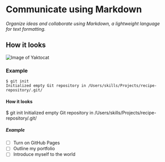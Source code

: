 # Communicate using Markdown

_Organize ideas and collaborate using Markdown, a lightweight language for text formatting._


## How it looks

![Image of Yaktocat](https://octodex.github.com/images/yaktocat.png)

### Example

```
$ git init
Initialized empty Git repository in /Users/skills/Projects/recipe-repository/.git/
```

#### How it looks

$ git init
Initialized empty Git repository in /Users/skills/Projects/recipe-repository/.git/


##### Example

- [ ] Turn on GitHub Pages
- [ ] Outline my portfolio
- [ ] Introduce myself to the world
